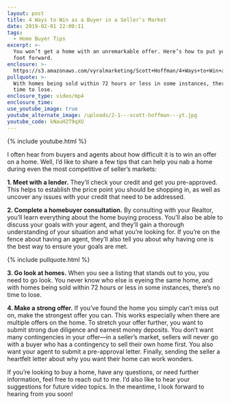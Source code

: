 ```yaml
---
layout: post
title: 4 Ways to Win as a Buyer in a Seller’s Market
date: 2019-02-01 22:00:11
tags:
  - Home Buyer Tips
excerpt: >-
  You won’t get a home with an unremarkable offer. Here’s how to put your best
  foot forward.
enclosure: >-
  https://s3.amazonaws.com/vyralmarketing/Scott+Hoffman/4+Ways+to+Win+as+a+Buyer+in+a+Sellers+Market.mp4
pullquote: >-
  With homes being sold within 72 hours or less in some instances, there’s no
  time to lose.
enclosure_type: video/mp4
enclosure_time:
use_youtube_image: true
youtube_alternate_image: /uploads/2-1---scott-hoffman---yt.jpg
youtube_code: kNauH2T9qXU
---
```


{% include youtube.html %}

I often hear from buyers and agents about how difficult it is to win an offer on a home. Well, I’d like to share a few tips that can help you nab a home during even the most competitive of seller’s markets:

**1. Meet with a lender.** They’ll check your credit and get you pre-approved. This helps to establish the price point you should be shopping in, as well as uncover any issues with your credit that need to be addressed.

**2. Complete a homebuyer consultation.** By consulting with your Realtor, you’ll learn everything about the home buying process. You’ll also be able to discuss your goals with your agent, and they’ll gain a thorough understanding of your situation and what you’re looking for. If you’re on the fence about having an agent, they’ll also tell you about why having one is the best way to ensure your goals are met.

{% include pullquote.html %}

**3. Go look at homes.** When you see a listing that stands out to you, you need to go look. You never know who else is eyeing the same home, and with homes being sold within 72 hours or less in some instances, there’s no time to lose.&nbsp;

**4. Make a strong offer.** If you’ve found the home you simply can’t miss out on, make the strongest offer you can. This works especially when there are multiple offers on the home. To stretch your offer further, you want to submit strong due diligence and earnest money deposits. You don’t want many contingencies in your offer—in a seller’s market, sellers will never go with a buyer who has a contingency to sell their own home first. You also want your agent to submit a pre-approval letter. Finally, sending the seller a heartfelt letter about why you want their home can work wonders.

If you’re looking to buy a home, have any questions, or need further information, feel free to reach out to me. I’d also like to hear your suggestions for future video topics. In the meantime, I look forward to hearing from you soon!